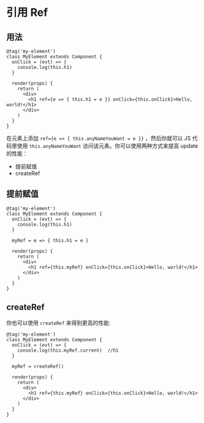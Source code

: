 # 引用 Ref

## 用法

```tsx
@tag('my-element')
class MyElement extends Component {
  onClick = (evt) => {
    console.log(this.h1)
  }

  render(props) {
    return (
      <div>
        <h1 ref={e => { this.h1 = e }} onClick={this.onClick}>Hello, world!</h1>
      </div>
    )
  }
}
```

在元素上添加 `ref={e => { this.anyNameYouWant = e }}` ，然后你就可以 JS 代码里使用 `this.anyNameYouWant` 访问该元素。你可以使用两种方式来提高 update 的性能：

* 提前赋值
* createRef

## 提前赋值

```tsx
@tag('my-element')
class MyElement extends Component {
  onClick = (evt) => {
    console.log(this.h1)
  }

  myRef = e => { this.h1 = e }

  render(props) {
    return (
      <div>
        <h1 ref={this.myRef} onClick={this.onClick}>Hello, world!</h1>
      </div>
    )
  }
}
```

## createRef

你也可以使用 `createRef` 来得到更高的性能:

```tsx
@tag('my-element')
class MyElement extends Component {
  onClick = (evt) => {
    console.log(this.myRef.current)  //h1
  }

  myRef = createRef()

  render(props) {
    return (
      <div>
        <h1 ref={this.myRef} onClick={this.onClick}>Hello, world!</h1>
      </div>
    )
  }
}
```